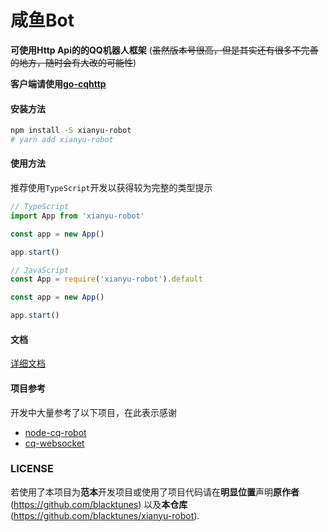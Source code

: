 # 咸鱼Bot

**可使用Http Api的的QQ机器人框架**
(~~虽然版本号很高，但是其实还有很多不完善的地方，随时会有大改的可能性~~)

**客户端请使用[go-cqhttp](https://github.com/Mrs4s/go-cqhttp)**

#### 安装方法
```sh
npm install -S xianyu-robot
# yarn add xianyu-robot
```

#### 使用方法
推荐使用`TypeScript`开发以获得较为完整的类型提示
``` ts
// TypeScript
import App from 'xianyu-robot'

const app = new App()

app.start()

// JavaScript
const App = require('xianyu-robot').default

const app = new App()

app.start()
```

#### 文档
[详细文档](https://blacktunes.github.io/xianyu-robot-doc/)


#### 项目参考
开发中大量参考了以下项目，在此表示感谢
* [node-cq-robot](https://github.com/CaoMeiYouRen/node-cq-robot)
* [cq-websocket](https://github.com/momocow/node-cq-websocket)

### LICENSE
若使用了本项目为**范本**开发项目或使用了项目代码请在**明显位置**声明**原作者**(https://github.com/blacktunes) 以及**本仓库**(https://github.com/blacktunes/xianyu-robot).